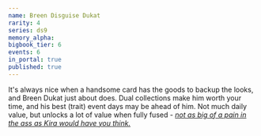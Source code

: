 ```yaml
---
name: Breen Disguise Dukat
rarity: 4
series: ds9
memory_alpha:
bigbook_tier: 6
events: 6
in_portal: true
published: true
---
```


It's always nice when a handsome card has the goods to backup the looks, and Breen Dukat just about does. Dual collections make him worth your time, and his best (trait) event days may be ahead of him. Not much daily value, but unlocks a lot of value when fully fused - [_not as big of a pain in the ass as Kira would have you think._](https://www.youtube.com/watch?v=nrbo39Lw-r4)
